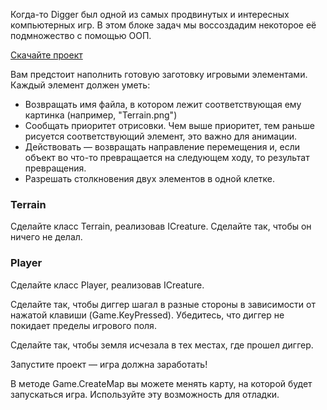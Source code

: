 Когда-то Digger был одной из самых продвинутых и интересных компьютерных игр. В этом блоке задач мы воссоздадим некоторое её подмножество с помощью ООП.

[Скачайте проект](https://ulearn.me/Exercise/StudentZip?courseId=BasicProgramming&slideId=b4fba55d-b35d-4366-b3e3-e1d7f53268b1)

Вам предстоит наполнить готовую заготовку игровыми элементами. Каждый элемент должен уметь:

* Возвращать имя файла, в котором лежит соответствующая ему картинка (например, "Terrain.png")
* Сообщать приоритет отрисовки. Чем выше приоритет, тем раньше рисуется соответствующий элемент, это важно для анимации.
* Действовать — возвращать направление перемещения и, если объект во что-то превращается на следующем ходу, то результат превращения.
* Разрешать столкновения двух элементов в одной клетке.

### Terrain
Сделайте класс Terrain, реализовав ICreature. Сделайте так, чтобы он ничего не делал.

### Player
Сделайте класс Player, реализовав ICreature.

Сделайте так, чтобы диггер шагал в разные стороны в зависимости от нажатой клавиши (Game.KeyPressed). Убедитесь, что диггер не покидает пределы игрового поля.

Сделайте так, чтобы земля исчезала в тех местах, где прошел диггер.

Запустите проект — игра должна заработать!

В методе Game.CreateMap вы можете менять карту, на которой будет запускаться игра. Используйте эту возможность для отладки.
